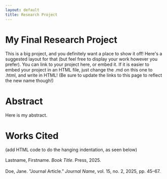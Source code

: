 ```yaml
---
layout: default
title: Research Project
---  
```


# My Final Research Project  

This is a big project, and you definitely want a place to show it off! Here's a suggested layout for that (but feel free to display your work however you prefer).
You can link to your project here, or embed it.
If it is easier to embed your project in an HTML file, just change the .md on this one to .html, and write in HTML! (Be sure to update the links to this page to reflect the new name though!)

# Abstract

Here is my abstract. 


# Works Cited

(add HTML code to do the hanging indentation, as seen below)

<style>
  .works-cited {
    margin-left: 2em;
    text-indent: -2em;
    line-height: 1.5;
  }
</style>

<p class="works-cited">
  Lastname, Firstname. <em>Book Title</em>. Press, 2025.
</p>

<p class="works-cited">
  Doe, Jane. "Journal Article.” <em>Journal Name</em>, vol. 15, no. 2, 2025, pp. 45–67.
</p>
